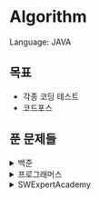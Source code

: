 # Algorithm


Language: JAVA

## 목표

* 각종 코딩 테스트
* 코드포스



## 푼 문제들

<details>
    <summary>백준</summary>

​    

* 1012 - [유기농 배추](src/main/java/Baekjoon/problem1012.java)
* 1018 - [체스판 다시 칠하기](src/main/java/Baekjoon/problem1018.java)
* 1019 - [책 페이지](src/main/java/Baekjoon/problem1019.java)
* 1026 - [보물](src/main/java/Baekjoon/problem1026.java)
* 1043 - [거짓말](src/main/java/Baekjoon/problem1043.java)
* 1110 - [더하기 사이클](src/main/java/Baekjoon/problem1110.java)
* 1153 - [네 개의 소수](src/main/java/Baekjoon/problem1153.java)
* 1197 - [최소 스패닝 트리](src/main/java/Baekjoon/problem1197.java)
* 1238 - [파티](src/main/java/Baekjoon/problem1238.java)
* 1242 - [소풍](src/main/java/Baekjoon/problem1242.java)
* 1260 - [DFS와 BFS](src/main/java/Baekjoon/problem1260.java)
* 1275 - [커피숍2](src/main/java/Baekjoon/problem1275.java)
* 1300 - [K번째 수](src/main/java/Baekjoon/problem1300.java)
* 1463 - [1로 만들기](src/main/java/Baekjoon/problem1463.java)
* 1504 - [특정한 최단 거리](src/main/java/Baekjoon/problem1504.java)
* 1527 - [금민수의 개수](src/main/java/Baekjoon/problem1527.java)
* 1620 - [나는야 포켓몬 마스터 이다솜](src/main/java/Baekjoon/problem1620.java)
* 1647 - [도시 분할 계획](src/main/java/Baekjoon/problem1647.java)
* 1652 - [누울 자리를 찾아라](src/main/java/Baekjoon/problem1652.java)
* 1697 - [숨바꼭질](src/main/java/Baekjoon/problem1697.java)
* 1700 - [멀티탭 스케쥴링](src/main/java/Baekjoon/problem1700.java)
* 1707 - [이분 그래프](src/main/java/Baekjoon/problem1707.java)
* 1717 - [집합의 표현](src/main/java/Baekjoon/problem1717.java)
* 1747 - [소수&펠린드롬](src/main/java/Baekjoon/problem1747.java)
* 1753 - [최단 경로](src/main/java/Baekjoon/problem1753.java)
* 1759 - [암호 만들기](src/main/java/Baekjoon/problem1759.java)
* 1766 - [문제집](src/main/java/Baekjoon/problem1766.java)
* 1786 - [찾기](src/main/java/Baekjoon/problem1786.java)
* 1806 - [부분 합](src/main/java/Baekjoon/problem1806.java)
* 1915 - [가장 큰 정사각형](src/main/java/Baekjoon/problem1915.java)
* 1922 - [네트워크 연결](src/main/java/Baekjoon/problem1922.java)
* 1946 - [신입사원](src/main/java/Baekjoon/problem1946.java)
* 1976 - [여행 가자](src/main/java/Baekjoon/problem1976.java)
* 1987 - [알파벳](src/main/java/Baekjoon/problem1987.java)
* 2003 - [수들의 합](src/main/java/Baekjoon/problem2003.java)
* 2042 - [구간 합 구하기](src/main/java/Baekjoon/problem2042.java)
* 2146 - [다리 만들기](src/main/java/Baekjoon/problem2146.java)
* 2178 - [미로 탐색](src/main/java/Baekjoon/problem2178.java)
* 2193 - [이친수](src/main/java/Baekjoon/problem2193.java)
* 2206 - [벽 부수고 이동하기](src/main/java/Baekjoon/problem2206.java)
* 2309 - [일곱 난쟁이](src/main/java/Baekjoon/problem2309.java)
* 2357 - [최솟값과 최댓값](src/main/java/Baekjoon/problem2357.java)
* 2455 - [지능형 기차](src/main/java/Baekjoon/problem2455.java)
* 2517 - [달리기](src/main/java/Baekjoon/problem2517.java)
* 2579 - [계단 오르기](src/main/java/Baekjoon/problem2579.java)
* 2583 - [영역 구하기](src/main/java/Baekjoon/problem2583.java)
* 2589 - [보물섬](src/main/java/Baekjoon/problem2589.java)
* 2606 - [바이러스](src/main/java/Baekjoon/problem2606.java)
* 2661 - [좋은 수열](src/main/java/Baekjoon/problem2661.java)
* 2667 - [단지번호붙이기](src/main/java/Baekjoon/problem2667.java)
* 2805 - [나무 자르기](src/main/java/Baekjoon/problem2805.java)
* 2887 - [행성 터널](src/main/java/Baekjoon/problem2887.java)
* 3055 - [탈출](src/main/java/Baekjoon/problem3055.java)
* 3190 - [뱀](src/main/java/Baekjoon/problem3190.java)
* 3649 - [로봇 프로젝트](src/main/java/Baekjoon/problem3649.java)
* 4195 - [친구 네트워크](src/main/java/Baekjoon/problem4195.java)
* 4963 - [섬의 개수](src/main/java/Baekjoon/problem4963.java)
* 4991 - [로봇 청소기](src/main/java/Baekjoon/problem4991.java)
* 5052 - [전화번호 목록](src/main/java/Baekjoon/problem5052.java)
* 5373 - [큐빙](src/main/java/Baekjoon/problem5373.java)
* 5719 - [거의 최단 경로](src/main/java/Baekjoon/problem5719.java)
* 6497 - [전력난](src/main/java/Baekjoon/problem6497.java)
* 6558 - [골드바흐의 추측](src/main/java/Baekjoon/problem6558.java)
* 6987 - [올림픽](src/main/java/Baekjoon/problem6987.java)
* 7562 - [나이트의 이동](src/main/java/Baekjoon/problem7562.java)
* 7576 - [토마토](src/main/java/Baekjoon/problem7576.java)
* 7662 - [이중 우선순위 큐](src/main/java/Baekjoon/problem7662.java)
* 9019 - [DSLR](src/main/java/Baekjoon/problem9019.java)
* 9095 - [1, 2, 3 더하기](src/main/java/Baekjoon/problem9095.java)
* 9205 - [맥주 마시면서 걸어가기](src/main/java/Baekjoon/problem9205.java)
* 9251 - [LCS](src/main/java/Baekjoon/problem9251.java)
* 10779 - [쇠 막대기](src/main/java/Baekjoon/problem10799.java)
* 10819 - [차이를 최대로](src/main/java/Baekjoon/problem10819.java)
* 10986 - [나머지 합](src/main/java/Baekjoon/problem10986.java)
* 10999 - [구간 합 구하기2](src/main/java/Baekjoon/problem10999.java)
* 11047 - [동전0](src/main/java/Baekjoon/problem11047.java)
* 11053 - [가장 긴 증가하는 부분 수열](src/main/java/Baekjoon/problem11053.java)
* 11053 - [가장 큰 증가 부분 수열](src/main/java/Baekjoon/problem11055.java)
* 11399 - [ATM](src/main/java/Baekjoon/problem11399.java)
* 11403 - [경로 찾기](src/main/java/Baekjoon/problem11403.java)
* 11404 - [플로이드](src/main/java/Baekjoon/problem11404.java)
* 11505 - [구간 곱 구하기](src/main/java/Baekjoon/problem11505.java)
* 11559 - [Puyo Puyo](src/main/java/Baekjoon/problem11559.java)
* 11726 - [2xn 타일링](src/main/java/Baekjoon/problem11726.java)
* 11727 - [2xn 타일링2](src/main/java/Baekjoon/problem11727.java)
* 12100 - [2048(easy)](src/main/java/Baekjoon/problem12100.java)
* 12105 - [가장 긴 증가하는 부분 수열2](src/main/java/Baekjoon/problem12100.java)
* 12738 - [가장 긴 증가하는 부분 수열3](src/main/java/Baekjoon/problem12738.java)
* 13460 - [구슬 탈출](src/main/java/Baekjoon/problem13460.java)
* 14499 - [주사위 굴리기](src/main/java/Baekjoon/problem14499.java)
* 14500 - [테트로미노](src/main/java/Baekjoon/problem14500.java)
* 14501 - [퇴사](src/main/java/Baekjoon/problem14501.java)
* 14502 - [연구소](src/main/java/Baekjoon/problem14502.java)
* 14503 - [로봇 청소기](src/main/java/Baekjoon/problem14503.java)
* 14888 - [연산자 끼워넣기](src/main/java/Baekjoon/problem14888.java)
* 14889 - [스타트와 링크](src/main/java/Baekjoon/problem14889.java)
* 14890 - [경사로](src/main/java/Baekjoon/problem14890.java)
* 14891 - [톱니바퀴](src/main/java/Baekjoon/problem14891.java)
* 15649 - [N과 M(1)](src/main/java/Baekjoon/problem15649.java)
* 15650 - [N과 M(2)](src/main/java/Baekjoon/problem15650.java)
* 15651 - [N과 M(3)](src/main/java/Baekjoon/problem15651.java)
* 15652 - [N과 M(4)](src/main/java/Baekjoon/problem15652.java)
* 15654 - [N과 M(5)](src/main/java/Baekjoon/problem15654.java)
* 15655 - [N과 M(6)](src/main/java/Baekjoon/problem15655.java)
* 15683 - [감시](src/main/java/Baekjoon/problem15683.java)
* 15684 - [사다리 조작](src/main/java/Baekjoon/problem15684.java)
* 15685 - [드래곤 커브](src/main/java/Baekjoon/problem15685.java)
* 15686 - [치킨 배달](src/main/java/Baekjoon/problem15686.java)
* 16234 - [인구 이동](src/main/java/Baekjoon/problem16234.java)
* 16235 - [나무 재테크](src/main/java/Baekjoon/problem16235.java)
* 16236 - [아기 상어](src/main/java/Baekjoon/problem16236.java)
* 16637 - [괄호 추가하기](src/main/java/Baekjoon/problem16637.java)
* 17070 - [파이프 옮기기1](src/main/java/Baekjoon/problem17070.java)
* 17071 - [숨바꼭질 5](src/main/java/Baekjoon/problem17071.java)
* 17135 - [캐슬 디펜스](src/main/java/Baekjoon/problem17135.java)
* 17136 - [색종이 붙이기](src/main/java/Baekjoon/problem17136.java)
* 17140 - [이차원 배열과 연산](src/main/java/Baekjoon/problem17140.java)
* 17142 - [연구소3](src/main/java/Baekjoon/problem17142.java)  
* 17143 - [낚시왕](src/main/java/Baekjoon/problem17143.java) 
* 17144 - [미세먼지 안녕!](src/main/java/Baekjoon/problem17144.java)
* 17406 - [배열 돌리기 4](src/main/java/Baekjoon/problem17406.java)
* 17471 - [게리 맨더링](src/main/java/Baekjoon/problem17471.java)
* 17472 - [다리 만들기2](src/main/java/Baekjoon/problem17472.java)
* 17608 - [막대기](src/main/java/Baekjoon/problem17608.java)
* 17779 - [게리 맨더링 2](src/main/java/Baekjoon/problem17779.java)
* 17822 - [원판 돌리기](src/main/java/Baekjoon/problem17822.java)
* 17837 - [새로운 게임2](src/main/java/Baekjoon/problem17837.java)

</details>

<details>
    <summary> 프로그래머스</summary>

* 스택 & 큐
    * [프린터](src/main/java/Programmers/stackAndQueue/Printer.java)
    * [탑](src/main/java/Programmers/stackAndQueue/Top.java)
* [카펫](src/main/java/Programmers/Carpet.java)
* [순열 검사](src/main/java/Programmers/CheckPermutation.java)
* [자릿수 더하기](src/main/java/Programmers/DigitSum.java)
* [땅따먹기](src/main/java/Programmers/Landing.java)
* [네트워크](src/main/java/Programmers/Network.java)
* [타겟 넘버](src/main/java/Programmers/TargetNumber.java)
* [단어 변환](src/main/java/Programmers/WordConversion.java)
* [스킬 트리](src/main/java/Programmers/SkillTree.java)
* [프렌즈 4 블록](src/main/java/Programmers/Friends4Block.java)
* [가장 먼 노드](src/main/java/Programmers/FarthestNode.java)
* [길 찾기 게임](src/main/java/Programmers/FindRouteGame.java)
* [크레인 인형 뽑기](src/main/java/Programmers/Kakao_2019_Crane.java)
* [튜플](src/main/java/Programmers/Kakao_2019_Tuple.java)
* [문자열 압축](src/main/java/Programmers/Kakao_2020_StringCompression.java)
* [캐시](src/main/java/Programmers/Kakao_2018_Cache.java)
</details>



<details>
    <summary> SWExpertAcademy</summary>

​    

* [S/W 문제해결 기본 1일차 - 최빈수 구하기](src/main/java/SWExpertAcademy/problem1204.java)
* [S/W 문제해결 기본 1일차 - View](src/main/java/SWExpertAcademy/problem1206.java)
* [S/W 문제해결 기본 1일차 - Flatten](src/main/java/SWExpertAcademy/problem1208.java)
* [S/W 문제해결 기본 2일차 - Sum](src/main/java/SWExpertAcademy/problem1209.java)
* [S/W 문제해결 기본 2일차 - Ladder1](src/main/java/SWExpertAcademy/problem1210.java)
* [S/W 문제해결 기본 2일차 - Ladder2](src/main/java/SWExpertAcademy/problem1211.java)
* [S/W 문제해결 기본 3일차 - String](src/main/java/SWExpertAcademy/problem1213.java)
* [S/W 문제해결 기본 3일차 - 회문1](src/main/java/SWExpertAcademy/problem1215.java)
* [S/W 문제해결 기본 3일차 - 회문2](src/main/java/SWExpertAcademy/problem1216.java)
* [S/W 문제해결 기본 4일차 - 거듭 제곱](src/main/java/SWExpertAcademy/problem1217.java)
* [S/W 문제해결 기본 4일차 - 괄호 짝짓기](src/main/java/SWExpertAcademy/problem1218.java)
* [S/W 문제해결 기본 4일차 - 길찾기](src/main/java/SWExpertAcademy/problem1219.java)
* [S/W 문제해결 기본 5일차 - Magnetic](src/main/java/SWExpertAcademy/problem1220.java)
* [S/W 문제해결 기본 5일차 - GNS](src/main/java/SWExpertAcademy/problem1221.java)
* [S/W 문제해결 기본 6일차 - 계산기1](src/main/java/SWExpertAcademy/problem1222.java)
* [S/W 문제해결 기본 6일차 - 계산기2](src/main/java/SWExpertAcademy/problem1223.java)
* [S/W 문제해결 기본 7일차 - 암호생성기](src/main/java/SWExpertAcademy/problem1225.java)
* [S/W 문제해결 기본 7일차 - 미로1](src/main/java/SWExpertAcademy/problem1226.java)
* [S/W 문제해결 기본 8일차 - 암호문1](src/main/java/SWExpertAcademy/problem1228.java)
* [S/W 문제해결 기본 8일차 - 암호문2](src/main/java/SWExpertAcademy/problem1229.java)
* [S/W 문제해결 기본 8일차 - 암호문3](src/main/java/SWExpertAcademy/problem1230.java)
* [S/W 문제해결 기본 9일차 - 중위순회](src/main/java/SWExpertAcademy/problem1231.java)
* [S/W 문제해결 기본 9일차 - 사칙연산 유효성 검사](src/main/java/SWExpertAcademy/problem1233.java)
* [S/W 문제해결 기본 10일차 - Contact](src/main/java/SWExpertAcademy/problem1238.java)
* [S/W 문제해결 응용 1일차 - 단순 2진 암호코드](src/main/java/SWExpertAcademy/problem1240.java)
* [S/W 문제해결 응용 2일차 - 최대 상금](src/main/java/SWExpertAcademy/problem1244.java)
* [S/W 문제해결 응용 3일차 - 최적 경로](src/main/java/SWExpertAcademy/problem1247.java)
* [S/W 문제해결 응용 4일차 - 보급로](src/main/java/SWExpertAcademy/problem1249.java)
* [S/W 문제해결 응용 4일차 - 하나로](src/main/java/SWExpertAcademy/problem1251.java)
* [수도 요금 경쟁](src/main/java/SWExpertAcademy/problem1284.java)
* [정사각형의 방](src/main/java/SWExpertAcademy/problem1861.java)
* [농작물 수확하기](src/main/java/SWExpertAcademy/problem2805.java)
* [최장 경로](src/main/java/SWExpertAcademy/problem2814.java)
* [부분수열의 합](src/main/java/SWExpertAcademy/problem2817.java)
* [격자판의 숫자 이어 붙이기](src/main/java/SWExpertAcademy/problem2819.java)
* [가능한 시험 점수](src/main/java/SWExpertAcademy/problem3752.java)
* [재관이의 대량 할인](src/main/java/SWExpertAcademy/problem4050.java)
* [정식이의 은행업무](src/main/java/SWExpertAcademy/problem4366.java)
* [자기 방으로 돌아가기](src/main/java/SWExpertAcademy/problem4408.java)
* [햄버거 다이어트](src/main/java/SWExpertAcademy/problem5215.java)
* [조합](src/main/java/SWExpertAcademy/problem5607.java)
* [모의 SW 역량테스트 보물상자 비밀번호](src/main/java/SWExpertAcademy/problem5658.java)
* [추억의 2048게임 ](src/main/java/SWExpertAcademy/problem6109.java)
* [성수의 프로그래밍 강좌 시청](src/main/java/SWExpertAcademy/problem6719.java)
* [현주가 좋아하는 제곱근 놀이](src/main/java/SWExpertAcademy/problem6782.java)
* [수지의 수지 맞는 여행](src/main/java/SWExpertAcademy/problem7699.java)
* [염라대왕의 이름 정렬](src/main/java/SWExpertAcademy/problem7701.java)
* [치즈 도둑](src/main/java/SWExpertAcademy/problem7733.java)
* [다항식 계산](src/main/java/SWExpertAcademy/problem9659.java)
* [Poker Game](src/main/java/SWExpertAcademy/problem9760.java)
  </details>
